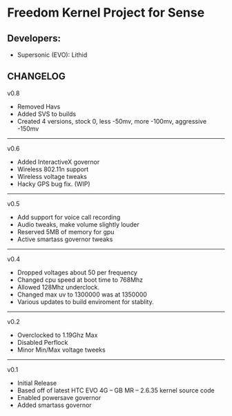 Freedom Kernel Project for Sense
==============

Developers:
------------
* Supersonic (EVO): Lithid

CHANGELOG
------------
v0.8

* Removed Havs
* Added SVS to builds
* Created 4 versions, stock 0, less -50mv, more -100mv, aggressive -150mv

------------
v0.6

* Added InteractiveX governor
* Wireless 802.11n support
* Wireless voltage tweaks
* Hacky GPS bug fix. (WIP)

------------
v0.5

* Add support for voice call recording
* Audio tweaks, make volume slightly louder
* Reserved 5MB of memory for gpu
* Active smartass governor tweaks

------------
v0.4

* Dropped voltages about 50 per frequency
* Changed cpu speed at boot time to 768Mhz
* Allowed 128Mhz underclock.
* Changed max uv to 1300000 was at 1350000
* Various updates to build enviroment for stablity.

------------
v0.2

* Overclocked to 1.19Ghz Max
* Disabled Perflock
* Minor Min/Max voltage tweeks

------------
v0.1

* Initial Release
* Based off of latest HTC EVO 4G – GB MR – 2.6.35 kernel source code
* Enabled powersave governor
* Added smartass governor
